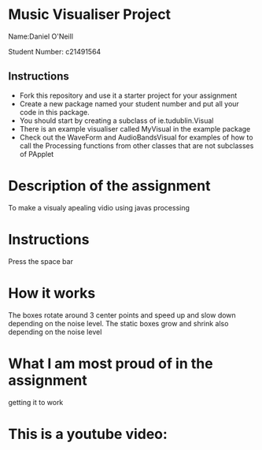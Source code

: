 # Music Visualiser Project

Name:Daniel O'Neill

Student Number: c21491564

## Instructions
- Fork this repository and use it a starter project for your assignment
- Create a new package named your student number and put all your code in this package.
- You should start by creating a subclass of ie.tudublin.Visual
- There is an example visualiser called MyVisual in the example package
- Check out the WaveForm and AudioBandsVisual for examples of how to call the Processing functions from other classes that are not subclasses of PApplet

# Description of the assignment
To make a visualy apealing vidio using javas processing
# Instructions
Press the space bar
# How it works
The boxes rotate around 3 center points and speed up and slow down depending on the noise level. The static boxes grow and shrink also depending on the noise level
# What I am most proud of in the assignment
getting it to work 

# This is a youtube video:




